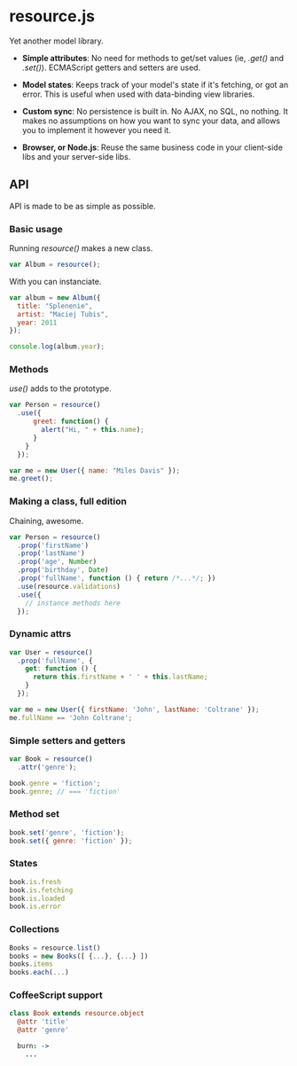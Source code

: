 # resource.js

Yet another model library.

- __Simple attributes__:
No need for methods to get/set values (ie, *.get()* and *.set()*).  ECMAScript 
getters and setters are used.

- __Model states__:
Keeps track of your model's state if it's fetching, or got an error. This is 
useful when used with data-binding view libraries.

- __Custom sync__:
No persistence is built in. No AJAX, no SQL, no nothing. It makes no assumptions 
on how you want to sync your data, and allows you to implement it however you 
need it.

- __Browser, or Node.js__:
Reuse the same business code in your client-side libs and your server-side libs.

## API

API is made to be as simple as possible.

### Basic usage

Running *resource()* makes a new class.

```js
var Album = resource();
```

With you can instanciate.

```js
var album = new Album({
  title: "Splenenie",
  artist: "Maciej Tubis",
  year: 2011
});

console.log(album.year);
```

### Methods

*use()* adds to the prototype.

```js
var Person = resource()
  .use({
      greet: function() {
        alert("Hi, " + this.name);
      }
    }
  });

var me = new User({ name: "Miles Davis" });
me.greet();
```

### Making a class, full edition

Chaining, awesome.

```js
var Person = resource()
  .prop('firstName')
  .prop('lastName')
  .prop('age', Number)
  .prop('birthday', Date)
  .prop('fullName', function () { return /*...*/; })
  .use(resource.validations)
  .use({
    // instance methods here
  });
```

### Dynamic attrs

```js
var User = resource()
  .prop('fullName', {
    get: function () {
      return this.firstName + ' ' + this.lastName;
    }
  });

var me = new User({ firstName: 'John', lastName: 'Coltrane' });
me.fullName == 'John Coltrane';
```

### Simple setters and getters

```js
var Book = resource()
  .attr('genre');

book.genre = 'fiction';
book.genre; // === 'fiction'
```

### Method set

```js
book.set('genre', 'fiction');
book.set({ genre: 'fiction' });
```

### States

```js
book.is.fresh
book.is.fetching
book.is.loaded
book.is.error
```

### Collections

```js
Books = resource.list()
books = new Books([ {...}, {...} ])
books.items
books.each(...)
```

### CoffeeScript support

```coffee
class Book extends resource.object
  @attr 'title'
  @attr 'genre'

  burn: ->
    ...

